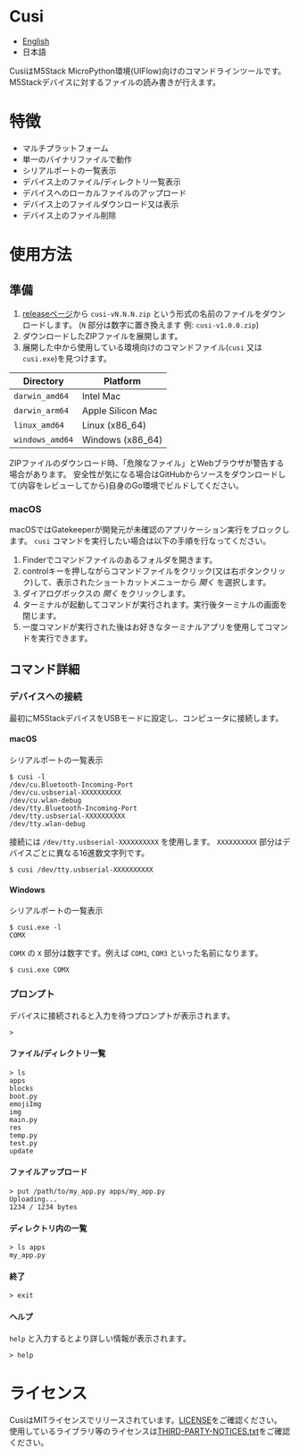 # Cusi

* [English](README.md)
* 日本語

CusiはM5Stack MicroPython環境(UIFlow)向けのコマンドラインツールです。
M5Stackデバイスに対するファイルの読み書きが行えます。

# 特徴
* マルチプラットフォーム
* 単一のバイナリファイルで動作
* シリアルポートの一覧表示
* デバイス上のファイル/ディレクトリ一覧表示
* デバイスへのローカルファイルのアップロード
* デバイス上のファイルダウンロード又は表示
* デバイス上のファイル削除

# 使用方法
## 準備
1. [releaseページ](https://github.com/zuku/cusi/releases/latest)から `cusi-vN.N.N.zip` という形式の名前のファイルをダウンロードします。 (`N` 部分は数字に置き換えます 例: `cusi-v1.0.0.zip`)
2. ダウンロードしたZIPファイルを展開します。
3. 展開した中から使用している環境向けのコマンドファイル(`cusi` 又は `cusi.exe`)を見つけます。

|Directory      |Platform         |
|---------------|-----------------|
|`darwin_amd64` |Intel Mac        |
|`darwin_arm64` |Apple Silicon Mac|
|`linux_amd64`  |Linux (x86_64)   |
|`windows_amd64`|Windows (x86_64) |

ZIPファイルのダウンロード時、「危険なファイル」とWebブラウザが警告する場合があります。
安全性が気になる場合はGitHubからソースをダウンロードして(内容をレビューしてから)自身のGo環境でビルドしてください。

### macOS
macOSではGatekeeperが開発元が未確認のアプリケーション実行をブロックします。
`cusi` コマンドを実行したい場合は以下の手順を行なってください。

1. Finderでコマンドファイルのあるフォルダを開きます。
2. controlキーを押しながらコマンドファイルをクリック(又は右ボタンクリック)して、表示されたショートカットメニューから _開く_ を選択します。
3. ダイアログボックスの _開く_ をクリックします。
4. ターミナルが起動してコマンドが実行されます。実行後ターミナルの画面を閉じます。
5. 一度コマンドが実行された後はお好きなターミナルアプリを使用してコマンドを実行できます。

## コマンド詳細

### デバイスへの接続

最初にM5StackデバイスをUSBモードに設定し、コンピュータに接続します。

#### macOS
シリアルポートの一覧表示

```
$ cusi -l
/dev/cu.Bluetooth-Incoming-Port
/dev/cu.usbserial-XXXXXXXXXX
/dev/cu.wlan-debug
/dev/tty.Bluetooth-Incoming-Port
/dev/tty.usbserial-XXXXXXXXXX
/dev/tty.wlan-debug
```
接続には `/dev/tty.usbserial-XXXXXXXXXX` を使用します。
`XXXXXXXXXX` 部分はデバイスごとに異なる16進数文字列です。

```
$ cusi /dev/tty.usbserial-XXXXXXXXXX
```

#### Windows
シリアルポートの一覧表示

```
$ cusi.exe -l
COMX
```
`COMX` の `X` 部分は数字です。例えば `COM1`, `COM3` といった名前になります。

```
$ cusi.exe COMX
```

### プロンプト
デバイスに接続されると入力を待つプロンプトが表示されます。

```
>
```
#### ファイル/ディレクトリ一覧
```
> ls
apps
blocks
boot.py
emojiImg
img
main.py
res
temp.py
test.py
update
```

#### ファイルアップロード
```
> put /path/to/my_app.py apps/my_app.py
Uploading...
1234 / 1234 bytes
```

#### ディレクトリ内の一覧
```
> ls apps
my_app.py
```

#### 終了
```
> exit
```

#### ヘルプ
`help` と入力するとより詳しい情報が表示されます。
```
> help
```

# ライセンス
CusiはMITライセンスでリリースされています。[LICENSE](./LICENSE)をご確認ください。
使用しているライブラリ等のライセンスは[THIRD-PARTY-NOTICES.txt](./THIRD-PARTY-NOTICES.txt)をご確認ください。
